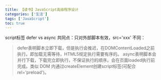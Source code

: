 ```yaml
---
title: 【读书】JavaScript高级程序设计
categories: ['生活']
tags: ['JavaScript']
toc: true
---
```


script标签
defer vs async
共同点：只对外部脚本有效，src='xxx'
不同：
> defer表明脚本立即下载，但是执行会推迟，在DOMContentLoaded之前执行。即加载无需等待，HTML5规定执行需要有序的。
> async表明脚本会并行下载，下载完立即执行，不保证执行的顺序。会在页面loaded执行前完成。类似 DOM 内通过createElement创建script标签(可配合rel='preload')。

